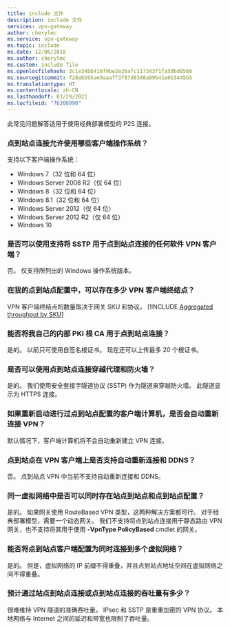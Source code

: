 ```yaml
---
title: include 文件
description: include 文件
services: vpn-gateway
author: cherylmc
ms.service: vpn-gateway
ms.topic: include
ms.date: 12/06/2018
ms.author: cherylmc
ms.custom: include file
ms.openlocfilehash: 3c1e34bb418f9be2e26afc117343f1fa50bd8566
ms.sourcegitcommit: f28ebb95ae9aaaff3f87d8388a09b41e0b3445b5
ms.translationtype: HT
ms.contentlocale: zh-CN
ms.lasthandoff: 03/29/2021
ms.locfileid: "76308990"
---
```

此常见问题解答适用于使用经典部署模型的 P2S 连接。

### <a name="what-client-operating-systems-can-i-use-with-point-to-site"></a>点到站点连接允许使用哪些客户端操作系统？

支持以下客户端操作系统：

* Windows 7（32 位和 64 位）
* Windows Server 2008 R2（仅 64 位）
* Windows 8（32 位和 64 位）
* Windows 8.1（32 位和 64 位）
* Windows Server 2012（仅 64 位）
* Windows Server 2012 R2（仅 64 位）
* Windows 10

### <a name="can-i-use-any-software-vpn-client-that-supports-sstp-for-point-to-site"></a>是否可以使用支持将 SSTP 用于点到站点连接的任何软件 VPN 客户端？

否。 仅支持所列出的 Windows 操作系统版本。

### <a name="how-many-vpn-client-endpoints-can-exist-in-my-point-to-site-configuration"></a>在我的点到站点配置中，可以存在多少 VPN 客户端终结点？

VPN 客户端终结点的数量取决于网关 SKU 和协议。
[!INCLUDE [Aggregated throughput by SKU](./vpn-gateway-table-gwtype-aggtput-include.md)]

### <a name="can-i-use-my-own-internal-pki-root-ca-for-point-to-site-connectivity"></a>能否将我自己的内部 PKI 根 CA 用于点到站点连接？

是的。 以前只可使用自签名根证书。 现在还可以上传最多 20 个根证书。

### <a name="can-i-traverse-proxies-and-firewalls-by-using-point-to-site"></a>是否可以使用点到站点连接穿越代理和防火墙？

是的。 我们使用安全套接字隧道协议 (SSTP) 作为隧道来穿越防火墙。 此隧道显示为 HTTPS 连接。

### <a name="if-i-restart-a-client-computer-configured-for-point-to-site-will-the-vpn-automatically-reconnect"></a>如果重新启动进行过点到站点配置的客户端计算机，是否会自动重新连接 VPN？

默认情况下，客户端计算机将不会自动重新建立 VPN 连接。

### <a name="does-point-to-site-support-auto-reconnect-and-ddns-on-the-vpn-clients"></a>点到站点在 VPN 客户端上是否支持自动重新连接和 DDNS？

否。 点到站点 VPN 中当前不支持自动重新连接和 DDNS。

### <a name="can-i-have-site-to-site-and-point-to-site-configurations-for-the-same-virtual-network"></a>同一虚拟网络中是否可以同时存在站点到站点和点到站点配置？

是的。 如果网关使用 RouteBased VPN 类型，这两种解决方案都可行。 对于经典部署模型，需要一个动态网关。 我们不支持将点到站点连接用于静态路由 VPN 网关，也不支持将其用于使用 **-VpnType PolicyBased** cmdlet 的网关。

### <a name="can-i-configure-a-point-to-site-client-to-connect-to-multiple-virtual-networks-at-the-same-time"></a>能否将点到站点客户端配置为同时连接到多个虚拟网络？

是的。 但是，虚拟网络的 IP 前缀不得重叠，并且点到站点地址空间在虚拟网络之间不得重叠。

### <a name="how-much-throughput-can-i-expect-through-site-to-site-or-point-to-site-connections"></a>预计通过站点到站点连接或点到站点连接的吞吐量有多少？

很难维持 VPN 隧道的准确吞吐量。 IPsec 和 SSTP 是重重加密的 VPN 协议。 本地网络与 Internet 之间的延迟和带宽也限制了吞吐量。
